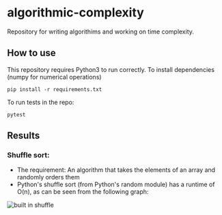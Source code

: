 # algorithmic-complexity
Repository for writing algorithims and working on time complexity.

## How to use
This repository requires Python3 to run correctly. To install dependencies (numpy for numerical operations)
```
pip install -r requirements.txt
```

To run tests in the repo:
```
pytest
```

## Results
### Shuffle sort:
- The requirement: An algorithm that takes the elements of an array and randomly orders them
- Python's shuffle sort (from Python's random module) has a runtime of O(n), as can be seen from the following graph:

![built in shuffle](./shuffle/builtin_time_results.png)